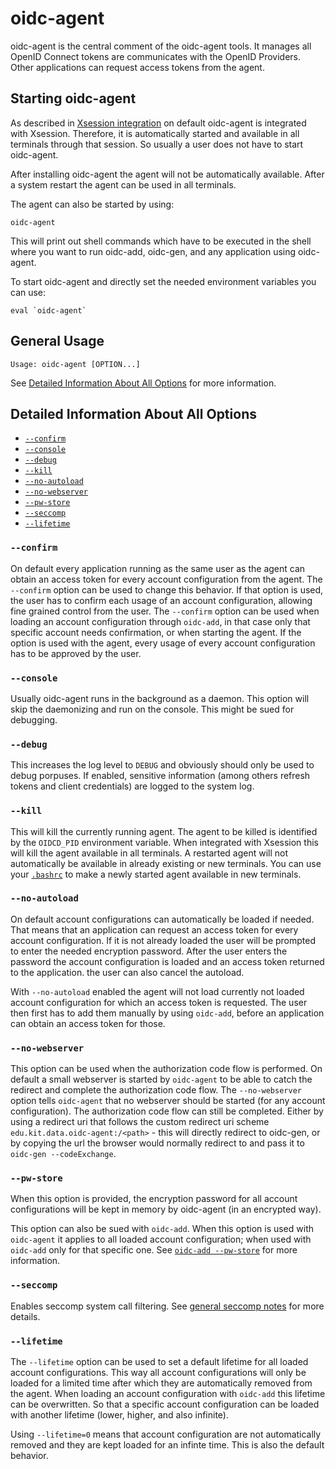 # oidc-agent

oidc-agent is the central comment of the oidc-agent tools. It manages all OpenID
Connect tokens are communicates with the OpenID Providers.
Other applications can request access tokens from the agent.

## Starting oidc-agent
As described in [Xsession integration](configure.md#xsession-integration) on
default oidc-agent is integrated with Xsession. Therefore, it is automatically
started and available in all terminals through that session. So usually a user
does not have to start oidc-agent. 

After installing oidc-agent the agent will not be automatically available. After
a system restart the agent can be used in all terminals.

The agent can also be started by using:
```
oidc-agent
```
This will print out shell commands which have to be executed in the shell where
you want to run oidc-add, oidc-gen, and any application using oidc-agent.

To start oidc-agent and directly set the needed environment variables you can use:
```
eval `oidc-agent`
```

## General Usage
```
Usage: oidc-agent [OPTION...] 
```

See [Detailed Information About All
Options](#detailed-information-about-all-options) for more information.

## Detailed Information About All Options

* [```--confirm```](#-confirm)
* [```--console```](#-console)
* [```--debug```](#-debug)
* [```--kill```](#-kill)
* [```--no-autoload```](#-no-autoload)
* [```--no-webserver```](#-no-webserver)
* [```--pw-store```](#-pw-store)
* [```--seccomp```](#-seccomp)
* [```--lifetime```](#-lifetime)

### ```--confirm```
On default every application running as the same user as the agent can obtain an
access token for every account configuration from the agent. The ```--confirm```
option can be used to change this behavior. If that option is used, the user has
to confirm each usage of an account configuration, allowing fine grained control
from the user. The ```--confirm``` option can be used when loading an account
configuration through ```oidc-add```, in that case only that specific account needs
confirmation, or when starting the agent. If the option is used with the agent,
every usage of every account configuration has to be approved by the user.

### ```--console```
Usually oidc-agent runs in the background as a daemon. This option will skip
the daemonizing and run on the console. This might be sued for debugging.

### ```--debug```
This increases the log level to ```DEBUG``` and obviously should only be used to
debug porpuses. If enabled, sensitive information (among others refresh tokens and client
credentials) are logged to the system log.

### ```--kill```
This will kill the currently running agent. The agent to be killed is identified
by the ```OIDCD_PID``` environment variable. When integrated with Xsession this
will kill the agent available in all terminals. A restarted agent will not
automatically be available in already existing or new terminals. You can use
your [```.bashrc```](configure.md#persisting-oidc-agent-through-bashrc) to make a newly started agent available in new terminals.

### ```--no-autoload```
On default account configurations can automatically be loaded if needed. That means
that an application can request an access token for every account configuration.
If it is not already loaded the user will be prompted to enter the needed
encryption password. After the user enters the password the account configuration
is loaded and an access token returned to the application. the user can also
cancel the autoload.

With ```--no-autoload``` enabled the agent will not load currently not loaded account configuration for which an access token is requested. The user then first has to add them manually by using ```oidc-add```, before an application can obtain an access token for those.

### ```--no-webserver```
This option can be used when the authorization code flow is performed. On default a small
webserver is started by ```oidc-agent``` to be able to catch the redirect and
complete the authorization code flow. The ```--no-webserver``` option tells
```oidc-agent``` that no webserver should be started (for any account
configuration). The authorization code
flow can still be completed. Either by using a redirect uri that follows the
custom redirect uri scheme ```edu.kit.data.oidc-agent:/<path>``` - this will
directly redirect to oidc-gen, or by copying the url the browser would normally
redirect to and pass it to ```oidc-gen --codeExchange```.

### ```--pw-store```
When this option is provided, the encryption password for all account
configurations  will be kept in memory by
oidc-agent (in an encrypted way).

This option can also be sued with ```oidc-add```. When this option is used with
```oidc-agent``` it applies to all loaded account configuration; when used with
```oidc-add``` only for that specific one. See [```oidc-add
--pw-store```](oidc-add.md#-pw-store) for more information.

### ```--seccomp```
Enables seccomp system call filtering. See [general seccomp
notes](security.md#seccomp) for more details.

### ```--lifetime```
The ```--lifetime``` option can be used to set a default lifetime for all loaded account
configurations. This way all account configurations will only be loaded for a
limited time after which they are automatically removed from the agent. 
When loading an account configuration with ```oidc-add``` this lifetime can be
overwritten. So that a specific account configuration can be loaded with another
lifetime (lower, higher, and also infinite).

Using ```--lifetime=0``` means that account configuration are not automatically
removed and they are kept loaded for an infinte time. This is also the default
behavior.
